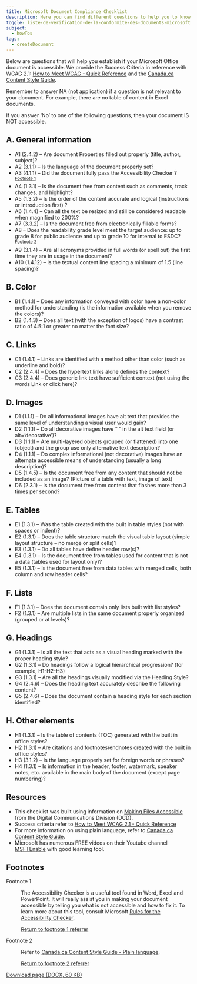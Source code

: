 ```yaml
---
title: Microsoft Document Compliance Checklist
description: Here you can find different questions to help you to know if your Word document is accessible or not.
toggle: liste-de-verification-de-la-conformite-des-documents-microsoft
subject:
  - howTos
tags:
  - createDocument
---
```


Below are questions that will help you establish if your Microsoft Office document is accessible. We provide the Success Criteria in reference with WCAG 2.1: [How to Meet WCAG - Quick Reference](http://www.w3.org/WAI/WCAG21/quickref/) and the [Canada.ca Content Style Guide](https://www.canada.ca/en/treasury-board-secretariat/services/government-communications/canada-content-style-guide.html).

Remember to answer NA (not application) if a question is not relevant to your document. For example, there are no table of content in Excel documents.

If you answer ‘No’ to one of the following questions, then your document IS NOT accessible.

## A. General information

<ul class="list-unstyled mrgn-tp-lg mrgn-lft-lg">
    <li class="mrgn-bttm-md"><span class="far fa-square mrgn-rght-md" aria-hidden="true"></span>A1 (2.4.2) &ndash; Are document Properties filled out properly (title, author, subject)?</li>
    <li class="mrgn-bttm-md"><span class="far fa-square mrgn-rght-md" aria-hidden="true"></span>A2 (3.1.1) &ndash; Is the language of the document properly set?</li>
    <li class="mrgn-bttm-md"><span class="far fa-square mrgn-rght-md" aria-hidden="true"></span>A3 (4.1.1) &ndash; Did the document fully pass the Accessibility Checker ?<sup id="fn1-rf"><a class="fn-lnk" href="#fn1"><span class="wb-inv">Footnote </span>1</a></sup></li>
    <li class="mrgn-bttm-md"><span class="far fa-square mrgn-rght-md" aria-hidden="true"></span>A4 (1.3.1) &ndash; Is the document free from content such as comments, track changes, and highlight?</li> <li class="mrgn-bttm-md"><span class="far fa-square mrgn-rght-md" aria-hidden="true"></span>A5     (1.3.2) &ndash; Is the order of the content accurate and logical (instructions or introduction first) ?</li>
    <li class="mrgn-bttm-md"><span class="far fa-square mrgn-rght-md" aria-hidden="true"></span>A6 (1.4.4) &ndash; Can all the text be resized and still be considered readable when magnified to 200%?</li>
    <li class="mrgn-bttm-md"><span class="far fa-square mrgn-rght-md" aria-hidden="true"></span>A7 (3.3.2) &ndash; Is the document free from electronically fillable forms?</li>
    <li class="mrgn-bttm-md"><span class="far fa-square mrgn-rght-md" aria-hidden="true"></span>A8 &ndash; Does the readability grade level meet the target audience: up to grade 8 for public audience and up to grade 10 for internal to ESDC?  <sup id="fn2-rf"><a class="fn-lnk" href="#fn2"><span class="wb-inv">Footnote </span>2</a></sup></li>
    <li class="mrgn-bttm-md"><span class="far fa-square mrgn-rght-md" aria-hidden="true"></span>A9 (3.1.4) &ndash; Are all acronyms provided in full words (or spell out) the first time they are in usage in the document?</li>
    <li class="mrgn-bttm-md"><span class="far fa-square mrgn-rght-md" aria-hidden="true"></span>A10 (1.4.12) &ndash; Is the textual content line spacing a minimum of 1.5 (line spacing)?</li>
</ul>

## B. Color

<ul class="list-unstyled mrgn-tp-lg mrgn-lft-lg">
    <li class="mrgn-bttm-md"><span class="far fa-square mrgn-rght-md" aria-hidden="true"></span> B1 (1.4.1) &ndash; Does any information conveyed with color have a non-color method for understanding (is the information available when you remove the colors)?</li>
    <li class="mrgn-bttm-md"><span class="far fa-square mrgn-rght-md" aria-hidden="true"></span> B2 (1.4.3) &ndash; Does all text (with the exception of logos) have a contrast ratio of 4.5:1 or greater no matter the font size?</li>
</ul>

## C. Links

<ul class="list-unstyled mrgn-tp-lg mrgn-lft-lg">
    <li class="mrgn-bttm-md"><span class="far fa-square mrgn-rght-md" aria-hidden="true"></span>C1 (1.4.1) &ndash; Links are identified with a method other than color (such as underline and bold)?</li>
    <li class="mrgn-bttm-md"><span class="far fa-square mrgn-rght-md" aria-hidden="true"></span>C2 (2.4.4) &ndash; Does the hypertext links alone defines the context? </li>
    <li class="mrgn-bttm-md"><span class="far fa-square mrgn-rght-md" aria-hidden="true"></span>C3 (2.4.4) &ndash; Does generic link text have sufficient context (not using the words Link or click here)?</li>
</ul>

## D. Images

<ul class="list-unstyled mrgn-tp-lg mrgn-lft-lg">
    <li class="mrgn-bttm-md"><span class="far fa-square mrgn-rght-md" aria-hidden="true"></span>D1 (1.1.1) &ndash; Do all informational images have alt text that provides the same level of understanding a visual user would gain?</li>
    <li class="mrgn-bttm-md"><span class="far fa-square mrgn-rght-md" aria-hidden="true"></span>D2 (1.1.1) &ndash; Do all decorative images have “ “ in the alt text field (or alt=’decorative’)?</li>
    <li class="mrgn-bttm-md"><span class="far fa-square mrgn-rght-md" aria-hidden="true"></span>D3 (1.1.1) &ndash; Are multi-layered objects grouped (or flattened) into one (object) and the group use only alternative text description?</li>
    <li class="mrgn-bttm-md"><span class="far fa-square mrgn-rght-md" aria-hidden="true"></span>D4 (1.1.1) &ndash; Do complex informational (not decorative) images have an alternate accessible means of understanding (usually a long description)?</li>
    <li class="mrgn-bttm-md"><span class="far fa-square mrgn-rght-md" aria-hidden="true"></span>D5 (1.4.5) &ndash; Is the document free from any content that should not be included as an image? (Picture of a table with text, image of text)</li>
    <li class="mrgn-bttm-md"><span class="far fa-square mrgn-rght-md" aria-hidden="true"></span>D6 (2.3.1) &ndash; Is the document free from content that flashes more than 3 times per second?</li>
</ul>

## E. Tables

<ul class="list-unstyled mrgn-tp-lg mrgn-lft-lg">
    <li class="mrgn-bttm-md"><span class="far fa-square mrgn-rght-md" aria-hidden="true"></span>E1 (1.3.1) &ndash; Was the table created with the built in table styles (not with spaces or indent)?</li>
    <li class="mrgn-bttm-md"><span class="far fa-square mrgn-rght-md" aria-hidden="true"></span>E2 (1.3.1) &ndash; Does the table structure match the visual table layout (simple layout structure – no merge or split cells)?</li>
    <li class="mrgn-bttm-md"><span class="far fa-square mrgn-rght-md" aria-hidden="true"></span>E3 (1.3.1) &ndash; Do all tables have define header row(s)?</li>
    <li class="mrgn-bttm-md"><span class="far fa-square mrgn-rght-md" aria-hidden="true"></span>E4 (1.3.1) &ndash; Is the document free from tables used for content that is not a data (tables used for layout only)?</li>
    <li class="mrgn-bttm-md"><span class="far fa-square mrgn-rght-md" aria-hidden="true"></span>E5 (1.3.1) &ndash; Is the document free from data tables with merged cells, both column and row header cells?</li>
</ul>

## F. Lists

<ul class="list-unstyled mrgn-tp-lg mrgn-lft-lg">
    <li class="mrgn-bttm-md"><span class="far fa-square mrgn-rght-md" aria-hidden="true"></span>F1 (1.3.1) &ndash; Does the document contain only lists built with list styles?</li>
    <li class="mrgn-bttm-md"><span class="far fa-square mrgn-rght-md" aria-hidden="true"></span>F2 (1.3.1) &ndash; Are multiple lists in the same document properly organized (grouped or at levels)?</li>
</ul>

## G. Headings

<ul class="list-unstyled mrgn-tp-lg mrgn-lft-lg">
    <li class="mrgn-bttm-md"><span class="far fa-square mrgn-rght-md" aria-hidden="true"></span>G1 (1.3.1) &ndash; Is all the text that acts as a visual heading marked with the proper heading style?</li>
    <li class="mrgn-bttm-md"><span class="far fa-square mrgn-rght-md" aria-hidden="true"></span>G2 (1.3.1) &ndash; Do headings follow a logical hierarchical progression? (for example, H1-H2-H3)</li>
    <li class="mrgn-bttm-md"><span class="far fa-square mrgn-rght-md" aria-hidden="true"></span>G3 (1.3.1) &ndash; Are all the headings visually modified via the Heading Style?</li>
    <li class="mrgn-bttm-md"><span class="far fa-square mrgn-rght-md" aria-hidden="true"></span>G4 (2.4.6) &ndash; Does the heading text accurately describe the following content?</li>
    <li class="mrgn-bttm-md"><span class="far fa-square mrgn-rght-md" aria-hidden="true"></span>G5 (2.4.6) &ndash; Does the document contain a heading style for each section identified?</li>
</ul>

## H. Other elements

<ul class="list-unstyled mrgn-tp-lg mrgn-lft-lg">
    <li class="mrgn-bttm-md"><span class="far fa-square mrgn-rght-md" aria-hidden="true"></span>H1 (1.3.1) &ndash; Is the table of contents (TOC) generated with the built in office styles? </li>
    <li class="mrgn-bttm-md"><span class="far fa-square mrgn-rght-md" aria-hidden="true"></span>H2 (1.3.1) &ndash; Are citations and footnotes/endnotes created with the built in office styles?</li>
    <li class="mrgn-bttm-md"><span class="far fa-square mrgn-rght-md" aria-hidden="true"></span>H3 (3.1.2) &ndash; Is the language properly set for foreign words or phrases?</li>
    <li class="mrgn-bttm-md"><span class="far fa-square mrgn-rght-md" aria-hidden="true"></span>H4 (1.3.1) &ndash; Is information in the header, footer, watermark, speaker notes, etc. available in the main body of the document (except page numbering)?</li>
</ul>

## Resources

- This checklist was built using information on [Making Files Accessible](https://www.hhs.gov/web/section-508/accessibility-checklists/index.html) from the Digital Communications Division (DCD).
- Success criteria refer to [How to Meet WCAG 2.1 - Quick Reference](http://www.w3.org/WAI/WCAG21/quickref/)
- For more information on using plain language, refer to [Canada.ca Content Style Guide](https://www.canada.ca/en/treasury-board-secretariat/services/government-communications/canada-content-style-guide.html).
- Microsoft has numerous FREE videos on their Youtube channel [MSFTEnable](https://www.youtube.com/user/MSFTEnable) with good learning tool.

<aside class="wb-fnote" role="note">
    <h2 id="fn">Footnotes</h2>
    <dl>
        <dt>Footnote 1</dt>
        <dd id="fn1">
            <p>The Accessibility Checker is a useful tool found in Word, Excel and PowerPoint. It will really assist you in making your document accessible by telling you what is not accessible and how to fix it. To learn more about this tool, consult Microsoft <a href="https://support.office.com/en-en/article/r%C3%A8gles-pour-le-v%C3%A9rificateur-d-accessibilit%C3%A9-651e08f2-0fc3-4e10-aaca-74b4a67101c1">Rules  for the Accessibility Checker</a>.</p>
            <p class="fn-rtn"><a href="#fn1-rf"><span class="wb-inv">Return to footnote </span>1<span class="wb-inv"> referrer</span></a></p>
        </dd>
        <dt>Footnote 2</dt>
        <dd id="fn2">
            <p>Refer to <a href="https://www.canada.ca/en/treasury-board-secretariat/services/government-communications/canada-content-style-guide.html#toc6">Canada.ca Content Style Guide - Plain language</a>.</p>
            <p class="fn-rtn"><a href="#fn2-rf"><span class="wb-inv">Return to footnote </span>2<span class="wb-inv"> referrer</span></a></p>
        </dd>
    </dl>
</aside>

<p><a class="btn btn-primary" href="{{ rootPath }}docs/MSDocument_COMPLIANCE_CHECKLIST.docx" role="button">Download page (DOCX, 60 KB)</a></p>
